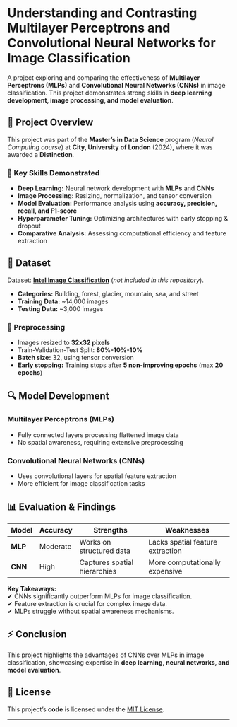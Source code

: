 # Understanding and Contrasting Multilayer Perceptrons and Convolutional Neural Networks for Image Classification  

A project exploring and comparing the effectiveness of **Multilayer Perceptrons (MLPs)** and **Convolutional Neural Networks (CNNs)** in image classification. This project demonstrates strong skills in **deep learning development, image processing, and model evaluation**.

## 🔹 Project Overview  
This project was part of the **Master’s in Data Science** program (*Neural Computing course*) at **City, University of London** (2024), where it was awarded a **Distinction**.  

### 🚀 Key Skills Demonstrated  
- **Deep Learning:** Neural network development with **MLPs** and **CNNs**  
- **Image Processing:** Resizing, normalization, and tensor conversion  
- **Model Evaluation:** Performance analysis using **accuracy, precision, recall, and F1-score**  
- **Hyperparameter Tuning:** Optimizing architectures with early stopping & dropout  
- **Comparative Analysis:** Assessing computational efficiency and feature extraction  

## 📂 Dataset  
Dataset: [**Intel Image Classification**](https://www.kaggle.com/datasets/puneet6060/intel-image-classification) (*not included in this repository*).  

- **Categories:** Building, forest, glacier, mountain, sea, and street  
- **Training Data:** ~14,000 images  
- **Testing Data:** ~3,000 images  

### 📌 Preprocessing  
- Images resized to **32x32 pixels**  
- Train-Validation-Test Split: **80%-10%-10%**  
- **Batch size:** 32, using tensor conversion  
- **Early stopping:** Training stops after **5 non-improving epochs** (max **20 epochs**)  

## 🔍 Model Development  
### **Multilayer Perceptrons (MLPs)**  
- Fully connected layers processing flattened image data  
- No spatial awareness, requiring extensive preprocessing  

### **Convolutional Neural Networks (CNNs)**  
- Uses convolutional layers for spatial feature extraction  
- More efficient for image classification tasks  

## 📊 Evaluation & Findings  
| Model | Accuracy | Strengths | Weaknesses |  
|--------|---------|------------|------------|  
| **MLP** | Moderate | Works on structured data | Lacks spatial feature extraction |  
| **CNN** | High | Captures spatial hierarchies | More computationally expensive |  

**Key Takeaways:**  
✔ CNNs significantly outperform MLPs for image classification.  
✔ Feature extraction is crucial for complex image data.  
✔ MLPs struggle without spatial awareness mechanisms.  

## ⚡ Conclusion  
This project highlights the advantages of CNNs over MLPs in image classification, showcasing expertise in **deep learning, neural networks, and model evaluation**.  

## 📜 License  
This project’s **code** is licensed under the [MIT License](LICENSE).  

---
